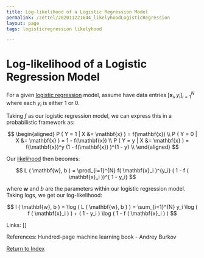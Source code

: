 ```yaml
---
title: Log-likelihood of a Logistic Regression Model
permalink: /zettel/202011221644_likelyhoodLogisticRegression
layout: page
tags: logisticregression likelyhood

---
```

# Log-likelihood of a Logistic Regression Model

For a given [logistic regression](202011221613_logisticRegression) model, assume have data entries 
$[ \mathbf{x}_i, y_i ]^{N}_{i = 1}$ where
each $y_i$ is either $1$ or $0$.

Taking $f$ as our logistic regression model, we can express this in a probabilistic framework as:

$$
\begin{aligned}
P ( Y = 1 | X &= \mathbf{x} ) = f(\mathbf{x})  \\
P ( Y = 0 | X &= \mathbf{x} ) = 1 - f(\mathbf{x}) \\
P ( Y = y | X &= \mathbf{x} ) = f(\mathbf{x})^y (1 - f(\mathbf{x}) )^{1 - y} \\
\end{aligned}
$$

Our [likelihood](202101091603_probabilityLikelyhood) then becomes:

$$ L ( \mathbf{w}, b )  = \prod_{i=1}^{N} f( \mathbf{x}_i )^{y_i} ( 1 - f ( \mathbf{x}_i ))^{ 1 - y_i} $$

where $\mathbf{w}$ and $b$ are the parameters within our logistic regression model. Taking logs, we get our log-likelihood:

$$ l ( \mathbf{w}, b ) = \log ( L ( \mathbf{w}, b ) ) = \sum_{i=1}^{N} y_i \log ( f ( \mathbf{x}_i ) ) + ( 1 - y_i ) \log ( 1 - f ( \mathbf{x}_i ) ) $$

Links: []

References: Hundred-page machine learning book - Andrey Burkov

[Return to Index](index)